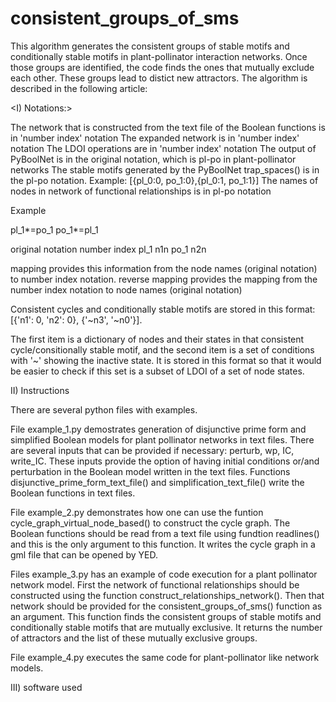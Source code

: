 # consistent_groups_of_sms
 
This algorithm generates the consistent groups of stable motifs and conditionally stable motifs in plant-pollinator interaction networks. Once those groups are identified, the code finds the ones that mutually exclude each other. These groups lead to distict new attractors. The algorithm is described in the following article:



<I) Notations:>


The network that is constructed from the text file of the Boolean functions is in 'number index' notation
The expanded network is in 'number index' notation
The LDOI operations are in 'number index' notation
The output of PyBoolNet is in the original notation, which is pl-po in plant-pollinator networks 
The stable motifs generated by the PyBoolNet trap_spaces() is in the pl-po notation. Example: [{pl_0:0, po_1:0},{pl_0:1, po_1:1}]
The names of nodes in network of functional relationships is in pl-po notation

Example

pl_1*=po_1
po_1*=pl_1

original notation          number index
        pl_1                    n1n
        po_1                    n2n

mapping provides this information from the node names (original notation) to number index notation. 
reverse mapping provides the mapping from the number index notation to node names (original notation)

Consistent cycles and conditionally stable motifs are stored in this format: [{'n1': 0, 'n2': 0}, {'~n3', '~n0'}]. 

The first item is a dictionary of nodes and their states in that consistent cycle/consitionally stable motif, and the second item is a set of conditions with '~' showing the inactive state. It is stored in this format so that it would be easier to check if this set is a subset of LDOI of a set of node states. 



II) Instructions

There are several python files with examples. 


File example_1.py demostrates generation of disjunctive prime form and simplified Boolean models for plant pollinator networks in text files. There are several inputs that can be provided if necessary: perturb, wp, IC, write_IC. These inputs provide the option of having initial conditions or/and perturbation in the Boolean model written in the text files. Functions disjunctive_prime_form_text_file() and simplification_text_file() write the Boolean functions in text files. 


File example_2.py demonstrates how one can use the funtion cycle_graph_virtual_node_based() to construct the cycle graph. The Boolean functions should be read from a text file using fundtion readlines() and this is the only argument to this function. It writes the cycle graph in a gml file that can be opened by YED. 

Files example_3.py has an example of code execution for a plant pollinator network model. First the network of functional relationships should be constructed using the function construct_relationships_network(). Then that network should be provided for the consistent_groups_of_sms() function as an argument. This function finds the consistent groups of stable motifs and conditionally stable motifs that are mutually exclusive. It returns the number of attractors and the list of these mutually exclusive groups. 
        
File example_4.py executes the same code for plant-pollinator like network models.


III) software used 
